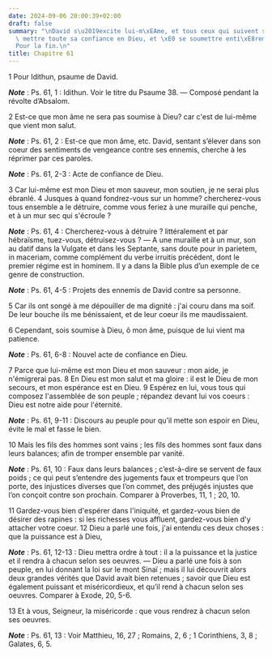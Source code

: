 ```yaml
---
date: 2024-09-06 20:00:39+02:00
draft: false
summary: "\nDavid s\u2019excite lui-m\xEAme, et tous ceux qui suivent son parti, \xE0\
  \ mettre toute sa confiance en Dieu, et \xE0 se soumettre enti\xE8rement \xE0 lui.\n\
  Pour la fin.\n"
title: Chapitre 61
---
```





1 Pour Idithun, psaume de David.

***Note*** :  Ps. 61, 1 : Idithun. Voir le titre du Psaume 38. ― Composé pendant la révolte d’Absalom.


2 Est-ce que mon âme ne sera pas soumise à Dieu? car c'est de lui-même que vient mon salut.

***Note*** :  Ps. 61, 2 : Est-ce que mon âme, etc. David, sentant s’élever dans son coeur des sentiments de vengeance contre ses ennemis, cherche à les réprimer par ces paroles.

***Note*** :  Ps. 61, 2-3 : Acte de confiance de Dieu.

3 Car lui-même est mon Dieu et mon sauveur, mon soutien, je ne serai plus ébranlé. 4 Jusques à quand fondrez-vous sur un homme? chercherez-vous tous ensemble a le détruire, comme vous feriez à une muraille qui penche, et à un mur sec qui s'écroule ?

***Note*** :  Ps. 61, 4 : Chercherez-vous à détruire ? littéralement et par hébraïsme, tuez-vous, détruisez-vous ? ― A une muraille et à un mur, son au datif dans la Vulgate et dans les Septante, sans doute pour in parietem, in maceriam, comme complément du verbe irruitis précédent, dont le premier régime est in hominem. Il y a dans la Bible plus d’un exemple de ce genre de construction.

***Note*** :  Ps. 61, 4-5 : Projets des ennemis de David contre sa personne.

5 Car ils ont songé à me dépouiller de ma dignité : j'ai couru dans ma soif. De leur bouche ils me bénissaient, et de leur coeur ils me maudissaient.


6 Cependant, sois soumise à Dieu, ô mon âme, puisque de lui vient ma patience.

***Note*** :  Ps. 61, 6-8 : Nouvel acte de confiance en Dieu.

7 Parce que lui-même est mon Dieu et mon sauveur : mon aide, je n'émigrerai pas. 8 En Dieu est mon salut et ma gloire : il est le Dieu de mon secours, et mon espérance est en Dieu. 9 Espérez en lui, vous tous qui composez l'assemblée de son peuple ; répandez devant lui vos coeurs : Dieu est notre aide pour l'éternité.

***Note*** :  Ps. 61, 9-11 : Discours au peuple pour qu’il mette son espoir en Dieu, évite le mal et fasse le bien.


10 Mais les fils des hommes sont vains ; les fils des hommes sont faux dans leurs balances; afin de tromper ensemble par vanité.

***Note*** :  Ps. 61, 10 : Faux dans leurs balances ; c’est-à-dire se servent de faux poids ; ce qui peut s’entendre des jugements faux et trompeurs que l’on porte, des injustices diverses que l’on commet, des préjugés injustes que l’on conçoit contre son prochain. Comparer à Proverbes, 11, 1 ; 20, 10.

11 Gardez-vous bien d'espérer dans l'iniquité, et gardez-vous bien de désirer des rapines : si les richesses vous affluent, gardez-vous bien d'y attacher votre coeur. 12 Dieu a parlé une fois, j'ai entendu ces deux choses : que la puissance est à Dieu,

***Note*** :  Ps. 61, 12-13 : Dieu mettra ordre à tout : il a la puissance et la justice et il rendra à chacun selon ses oeuvres. ― Dieu a parlé une fois à son peuple, en lui donnant la loi sur le mont Sinaï ; mais il lui découvrit alors deux grandes vérités que David avait bien retenues ; savoir que Dieu est également puissant et miséricordieux, et qu’il rend à chacun selon ses oeuvres. Comparer à Exode, 20, 5-6.

13 Et à vous, Seigneur, la miséricorde : que vous rendrez à chacun selon ses oeuvres.

***Note*** :  Ps. 61, 13 : Voir Matthieu, 16, 27 ; Romains, 2, 6 ; 1 Corinthiens, 3, 8 ; Galates, 6, 5.

